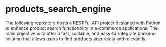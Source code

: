 # products_search_engine
The following repository hosts a RESTFul API project designed with Python to enhance product search functionality in e-commerce applications. The main objective is to offer a fast, scalable, and easy-to-integrate backend solution that allows users to find products accurately and relevantly.
